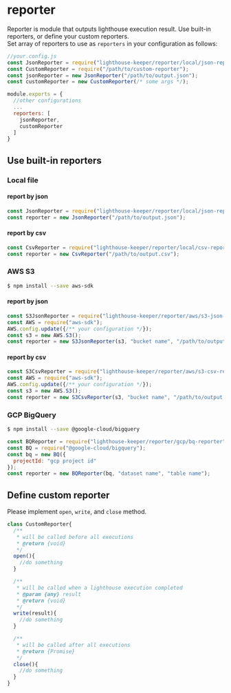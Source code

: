# reporter
Reporter is module that outputs lighthouse execution result. Use built-in reporters, or define your custom reporters.  
Set array of reporters to use as `reporters` in your configuration as follows:

```js
//your.config.js
const JsonReporter = require("lighthouse-keeper/reporter/local/json-reporter");
const CustomReporter = require("/path/to/custom-reporter");
const jsonReporter = new JsonReporter("/path/to/output.json");
const customReporter = new CustomReporter(/* some args */);

module.exports = {
  //other configurations
  ...
  reporters: [
    jsonReporter,
    customReporter
  ]
}
```

## Use built-in reporters
### Local file
#### report by json
```js
const JsonReporter = require("lighthouse-keeper/reporter/local/json-reporter");
const reporter = new JsonReporter("/path/to/output.json");
```

#### report by csv
```js
const CsvReporter = require("lighthouse-keeper/reporter/local/csv-reporter");
const reporter = new CsvReporter("/path/to/output.csv");
```

### AWS S3

```sh
$ npm install --save aws-sdk
```

#### report by json

```js
const S3JsonReporter = require("lighthouse-keeper/reporter/aws/s3-json-reporter");
const AWS = require("aws-sdk");
AWS.config.update({/** your configuration */});
const s3 = new AWS.S3();
const reporter = new S3JsonReporter(s3, "bucket name", "/path/to/output.csv");
```

#### report by csv

```js
const S3CsvReporter = require("lighthouse-keeper/reporter/aws/s3-csv-reporter");
const AWS = require("aws-sdk");
AWS.config.update({/** your configuration */});
const s3 = new AWS.S3();
const reporter = new S3CsvReporter(s3, "bucket name", "/path/to/output.csv");
```

### GCP BigQuery
```sh
$ npm install --save @google-cloud/bigquery
```

```js
const BQReporter = require("lighthouse-keeper/reporter/gcp/bq-reporter");
const BQ = require("@google-cloud/bigquery");
const bq = new BQ({
  projectId: "gcp project id"
});
const reporter = new BQReporter(bq, "dataset name", "table name");
```

## Define custom reporter
Please implement `open`, `write`, and `close` method.

```js
class CustomReporter{
  /**
   * will be called before all executions
   * @return {void}
   */
  open(){
    //do something
  }

  /**
   * will be called when a lighthouse execution completed
   * @param {any} result
   * @return {void}
   */
  write(result){
    //do something
  }

  /**
   * will be called after all executions
   * @return {Promise}
   */
  close(){
    //do something
  }
}
```

